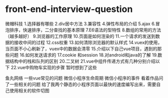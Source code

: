 # front-end-interview-question

微帽科技
1.选择器有哪些
2.div居中方法
3.兼容性
4.弹性布局的介绍
5.ajax
6.冒泡排序，快速排序，二分查找的基本原理
7.E6语法的型特性
8.数组的常用的方法（越多越好）
9.浏览器的工作原理
10.页面是如何渲染的
11.一个请求的发送到数据的接收中间的过程
12.css权重
13.如何清除浏览器的默认样式
14.vuex的使用，当页面不小心刷新了，vuex中的数据会清零
15.介绍以下自己vue项目，遇到的那些问题
16.如何发送请求的
17.cookie 和session
18.对android和java的了解
19.数据结构中的栈和队列的区别
20.二叉树
21.vue中组件传递方式有几种分别介绍以下
22.vue中购物车实现的步骤
暂时想到了这些

鱼丸网络
一些vue常见的问题
微信小程序生命周期
微信小程序的事件
看着作品问了一些相关的问题
给了我两个静态的小程序页面以最快的速度编写出来，需要自己使用相关的软件切图





